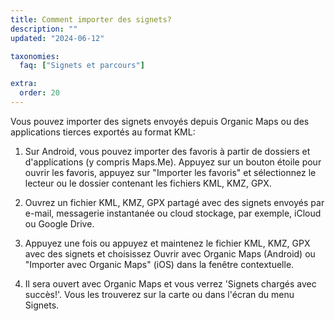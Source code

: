 ```yaml
---
title: Comment importer des signets?
description: ""
updated: "2024-06-12"

taxonomies:
  faq: ["Signets et parcours"]

extra:
  order: 20
---
```


Vous pouvez importer des signets envoyés depuis Organic Maps ou des applications tierces exportés au format KML:

1. Sur Android, vous pouvez importer des favoris à partir de dossiers et d'applications (y compris Maps.Me). Appuyez sur un bouton étoile pour ouvrir les favoris, appuyez sur "Importer les favoris" et sélectionnez le lecteur ou le dossier contenant les fichiers KML, KMZ, GPX.

2. Ouvrez un fichier KML, KMZ, GPX partagé avec des signets envoyés par e-mail, messagerie instantanée ou cloud stockage, par exemple, iCloud ou Google Drive.

3. Appuyez une fois ou appuyez et maintenez le fichier KML, KMZ, GPX avec des signets et choisissez Ouvrir avec Organic Maps (Android) ou "Importer avec Organic Maps" (iOS) dans la fenêtre contextuelle.

4. Il sera ouvert avec Organic Maps et vous verrez 'Signets chargés avec succès!'. Vous les trouverez sur la carte ou dans l'écran du menu Signets.
